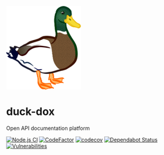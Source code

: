 <img width="200" src="./logo.png" />

# duck-dox
Open API documentation platform

[![Node.js CI](https://github.com/3beca/duck-dox/actions/workflows/node.js.yml/badge.svg)](https://github.com/3beca/duck-dox/actions/workflows/node.js.yml)
[![CodeFactor](https://www.codefactor.io/repository/github/3beca/duck-dox/badge)](https://www.codefactor.io/repository/github/3beca/duck-dox)
[![codecov](https://codecov.io/gh/3beca/duck-dox/branch/main/graph/badge.svg?token=TGKEJ9S3Q8)](https://codecov.io/gh/3beca/duck-dox)
[![Dependabot Status](https://api.dependabot.com/badges/status?host=github&repo=3beca/duck-dox)](https://dependabot.com)
[![Vulnerabilities](https://snyk.io/test/github/3beca/duck-dox/badge.svg)](https://snyk.io/test/github/3beca/duck-dox)